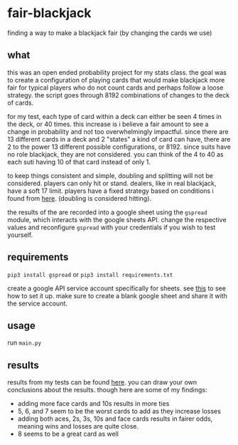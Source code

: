 # fair-blackjack
finding a way to make a blackjack fair (by changing the cards we use)

## what
this was an open ended probability project for my stats class. the goal was to create a configuration of playing cards that would make blackjack more fair for typical players who do not count cards and perhaps follow a loose strategy. the script goes through 8192 combinations of changes to the deck of cards.

for my test, each type of card within a deck can either be seen 4 times in the deck, or 40 times. this increase is i believe a fair amount to see a change in probability and not too overwhelmingly impactful. since there are 13 different cards in a deck and 2 "states" a kind of card can have, there are 2 to the power 13 different possible configurations, or 8192. since suits have no role blackjack, they are not considered. you can think of the 4 to 40 as each suti having 10 of that card instead of only 1.

to keep things consistent and simple, doubling and splitting will not be considered. players can only hit or stand. dealers, like in real blackjack, have a soft 17 limit. players have a fixed strategy based on conditions i found from [here](https://www.blackjackapprenticeship.com/blackjack-strategy-charts/). (doubling is considered hitting).

the results of the are recorded into a google sheet using the `gspread` module, which interacts with the google sheets API. change the respective values and reconfigure `gspread` with your credentials if you wish to test yourself.

## requirements
`pip3 install gspread` or `pip3 install requirements.txt`

create a google API service account specifically for sheets. see [this](https://docs.gspread.org/en/latest/oauth2.html#for-bots-using-service-account) to see how to set it up. make sure to create a blank google sheet and share it with the service account.

## usage
run `main.py`

## results
results from my tests can be found [here](https://docs.google.com/spreadsheets/d/1B-N6luLgy6glRgmO7cnVN7cbUKhdAnqsSTQD_568_n4/edit?usp=sharing). you can draw your own conclusions about the results. though here are some of my findings:
- adding more face cards and 10s results in more ties
- 5, 6, and 7 seem to be the worst cards to add as they increase losses
- adding both aces, 2s, 3s, 10s and face cards results in fairer odds, meaning wins and losses are quite close.
- 8 seems to be a great card as well
